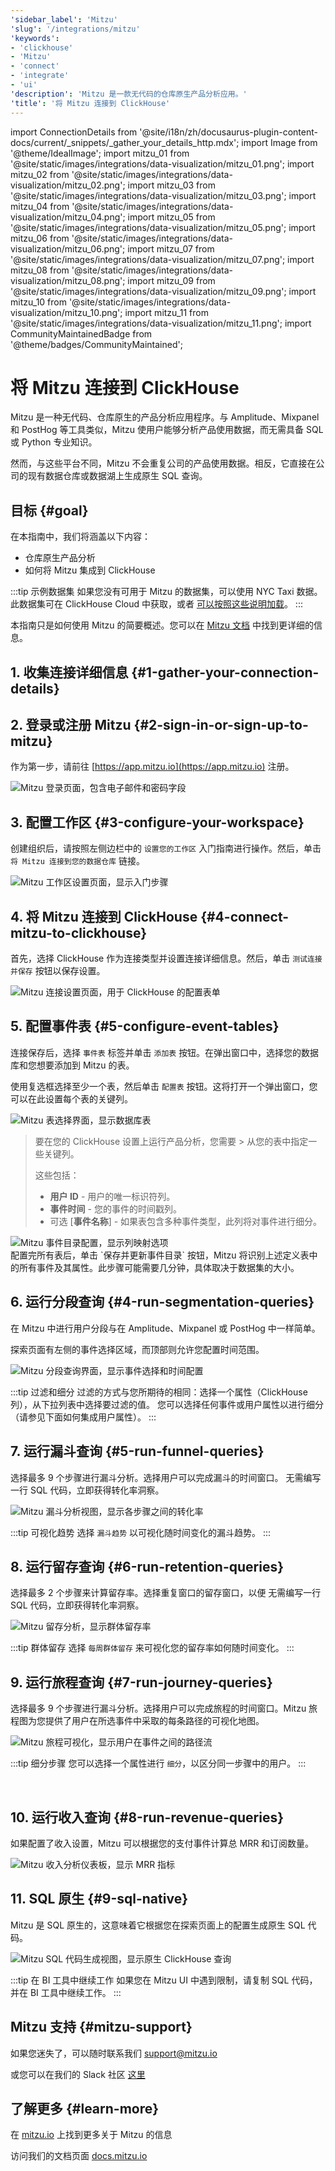 ```yaml
---
'sidebar_label': 'Mitzu'
'slug': '/integrations/mitzu'
'keywords':
- 'clickhouse'
- 'Mitzu'
- 'connect'
- 'integrate'
- 'ui'
'description': 'Mitzu 是一款无代码的仓库原生产品分析应用。'
'title': '将 Mitzu 连接到 ClickHouse'
---
```


import ConnectionDetails from '@site/i18n/zh/docusaurus-plugin-content-docs/current/_snippets/_gather_your_details_http.mdx';
import Image from '@theme/IdealImage';
import mitzu_01 from '@site/static/images/integrations/data-visualization/mitzu_01.png';
import mitzu_02 from '@site/static/images/integrations/data-visualization/mitzu_02.png';
import mitzu_03 from '@site/static/images/integrations/data-visualization/mitzu_03.png';
import mitzu_04 from '@site/static/images/integrations/data-visualization/mitzu_04.png';
import mitzu_05 from '@site/static/images/integrations/data-visualization/mitzu_05.png';
import mitzu_06 from '@site/static/images/integrations/data-visualization/mitzu_06.png';
import mitzu_07 from '@site/static/images/integrations/data-visualization/mitzu_07.png';
import mitzu_08 from '@site/static/images/integrations/data-visualization/mitzu_08.png';
import mitzu_09 from '@site/static/images/integrations/data-visualization/mitzu_09.png';
import mitzu_10 from '@site/static/images/integrations/data-visualization/mitzu_10.png';
import mitzu_11 from '@site/static/images/integrations/data-visualization/mitzu_11.png';
import CommunityMaintainedBadge from '@theme/badges/CommunityMaintained';


# 将 Mitzu 连接到 ClickHouse

<CommunityMaintainedBadge/>

Mitzu 是一种无代码、仓库原生的产品分析应用程序。与 Amplitude、Mixpanel 和 PostHog 等工具类似，Mitzu 使用户能够分析产品使用数据，而无需具备 SQL 或 Python 专业知识。

然而，与这些平台不同，Mitzu 不会重复公司的产品使用数据。相反，它直接在公司的现有数据仓库或数据湖上生成原生 SQL 查询。

## 目标 {#goal}

在本指南中，我们将涵盖以下内容：

- 仓库原生产品分析
- 如何将 Mitzu 集成到 ClickHouse

:::tip 示例数据集
如果您没有可用于 Mitzu 的数据集，可以使用 NYC Taxi 数据。
此数据集可在 ClickHouse Cloud 中获取，或者 [可以按照这些说明加载](/getting-started/example-datasets/nyc-taxi)。
:::

本指南只是如何使用 Mitzu 的简要概述。您可以在 [Mitzu 文档](https://docs.mitzu.io/) 中找到更详细的信息。

## 1. 收集连接详细信息 {#1-gather-your-connection-details}

<ConnectionDetails />

## 2. 登录或注册 Mitzu {#2-sign-in-or-sign-up-to-mitzu}

作为第一步，请前往 [https://app.mitzu.io](https://app.mitzu.io) 注册。

<Image size="lg" img={mitzu_01} alt="Mitzu 登录页面，包含电子邮件和密码字段" border />

## 3. 配置工作区 {#3-configure-your-workspace}

创建组织后，请按照左侧边栏中的 `设置您的工作区` 入门指南进行操作。然后，单击 `将 Mitzu 连接到您的数据仓库` 链接。

<Image size="lg" img={mitzu_02} alt="Mitzu 工作区设置页面，显示入门步骤" border />

## 4. 将 Mitzu 连接到 ClickHouse {#4-connect-mitzu-to-clickhouse}

首先，选择 ClickHouse 作为连接类型并设置连接详细信息。然后，单击 `测试连接并保存` 按钮以保存设置。

<Image size="lg" img={mitzu_03} alt="Mitzu 连接设置页面，用于 ClickHouse 的配置表单" border />

## 5. 配置事件表 {#5-configure-event-tables}

连接保存后，选择 `事件表` 标签并单击 `添加表` 按钮。在弹出窗口中，选择您的数据库和您想要添加到 Mitzu 的表。

使用复选框选择至少一个表，然后单击 `配置表` 按钮。这将打开一个弹出窗口，您可以在此设置每个表的关键列。

<Image size="lg" img={mitzu_04} alt="Mitzu 表选择界面，显示数据库表" border />
<br/>

> 要在您的 ClickHouse 设置上运行产品分析，您需要 > 从您的表中指定一些关键列。
>
> 这些包括：
>
> - **用户 ID** - 用户的唯一标识符列。
> - **事件时间** - 您的事件的时间戳列。
> - 可选 [**事件名称**] - 如果表包含多种事件类型，此列将对事件进行细分。

<Image size="lg" img={mitzu_05} alt="Mitzu 事件目录配置，显示列映射选项" border />
<br/>
配置完所有表后，单击 `保存并更新事件目录` 按钮，Mitzu 将识别上述定义表中的所有事件及其属性。此步骤可能需要几分钟，具体取决于数据集的大小。

## 6. 运行分段查询 {#4-run-segmentation-queries}

在 Mitzu 中进行用户分段与在 Amplitude、Mixpanel 或 PostHog 中一样简单。

探索页面有左侧的事件选择区域，而顶部则允许您配置时间范围。

<Image size="lg" img={mitzu_06} alt="Mitzu 分段查询界面，显示事件选择和时间配置" border />

<br/>

:::tip 过滤和细分
过滤的方式与您所期待的相同：选择一个属性（ClickHouse 列），从下拉列表中选择要过滤的值。
您可以选择任何事件或用户属性以进行细分（请参见下面如何集成用户属性）。
:::

## 7. 运行漏斗查询 {#5-run-funnel-queries}

选择最多 9 个步骤进行漏斗分析。选择用户可以完成漏斗的时间窗口。
无需编写一行 SQL 代码，立即获得转化率洞察。

<Image size="lg" img={mitzu_07} alt="Mitzu 漏斗分析视图，显示各步骤之间的转化率" border />

<br/>

:::tip 可视化趋势
选择 `漏斗趋势` 以可视化随时间变化的漏斗趋势。
:::

## 8. 运行留存查询 {#6-run-retention-queries}

选择最多 2 个步骤来计算留存率。选择重复窗口的留存窗口，以便
无需编写一行 SQL 代码，立即获得转化率洞察。

<Image size="lg" img={mitzu_08} alt="Mitzu 留存分析，显示群体留存率" border />

<br/>

:::tip 群体留存
选择 `每周群体留存` 来可视化您的留存率如何随时间变化。
:::

## 9. 运行旅程查询 {#7-run-journey-queries}
选择最多 9 个步骤进行漏斗分析。选择用户可以完成旅程的时间窗口。Mitzu 旅程图为您提供了用户在所选事件中采取的每条路径的可视化地图。

<Image size="lg" img={mitzu_09} alt="Mitzu 旅程可视化，显示用户在事件之间的路径流" border />
<br/>

:::tip 细分步骤
您可以选择一个属性进行 `细分`，以区分同一步骤中的用户。
:::

<br/>

## 10. 运行收入查询 {#8-run-revenue-queries}
如果配置了收入设置，Mitzu 可以根据您的支付事件计算总 MRR 和订阅数量。

<Image size="lg" img={mitzu_10} alt="Mitzu 收入分析仪表板，显示 MRR 指标" border />

## 11. SQL 原生 {#9-sql-native}

Mitzu 是 SQL 原生的，这意味着它根据您在探索页面上的配置生成原生 SQL 代码。

<Image size="lg" img={mitzu_11} alt="Mitzu SQL 代码生成视图，显示原生 ClickHouse 查询" border />

<br/>

:::tip 在 BI 工具中继续工作
如果您在 Mitzu UI 中遇到限制，请复制 SQL 代码，并在 BI 工具中继续工作。
:::

## Mitzu 支持 {#mitzu-support}

如果您迷失了，可以随时联系我们 [support@mitzu.io](email://support@mitzu.io)

或您可以在我们的 Slack 社区 [这里](https://join.slack.com/t/mitzu-io/shared_invite/zt-1h1ykr93a-_VtVu0XshfspFjOg6sczKg)

## 了解更多 {#learn-more}

在 [mitzu.io](https://mitzu.io) 上找到更多关于 Mitzu 的信息

访问我们的文档页面 [docs.mitzu.io](https://docs.mitzu.io)
